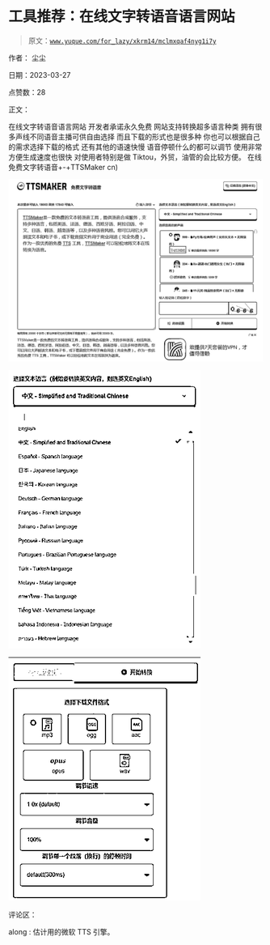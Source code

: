 # 工具推荐：在线文字转语音语言网站

> 原文：[`www.yuque.com/for_lazy/xkrm14/mclmxqaf4nyg1i7y`](https://www.yuque.com/for_lazy/xkrm14/mclmxqaf4nyg1i7y)

作者： 尘尘

日期：2023-03-27

点赞数：28

正文：

在线文字转语音语言网站 开发者承诺永久免费 网站支持转换超多语言种类 拥有很多声线不同语音主播可供自由选择 而且下载的形式也是很多种 你也可以根据自己的需求选择下载的格式 还有其他的语速快慢 语音停顿什么的都可以调节 使用非常方便生成速度也很快 对使用者特别是做 Tiktou，外贸，油管的会比较方便。 在线免费文字转语音+-+TTSMaker cn)

![](img/1c3b9e505fa6b1d0f66dddcb028e34e2.png)  

![](img/15ae01d929536e6e5e04763d6d09a414.png)  

![](img/60c626a655a4e34026b93703062bb062.png)  

评论区：

along : 估计用的微软 TTS 引擎。



